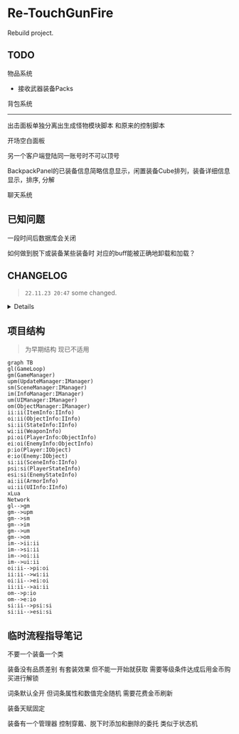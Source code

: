 # Re-TouchGunFire

Rebuild project.

## TODO

物品系统

- 接收武器装备Packs

背包系统

---

出击面板单独分离出生成怪物模块脚本 和原来的控制脚本

开场空白面板

另一个客户端登陆同一账号时不可以顶号

BackpackPanel的已装备信息简略信息显示，闲置装备Cube排列，装备详细信息显示，排序, 分解

聊天系统

## 已知问题

一段时间后数据库会关闭

如何做到脱下或装备某些装备时 对应的buff能被正确地卸载和加载？

## CHANGELOG

> `22.11.23 20:47`
some changed. 

<details>

> `22.11.22 22:59`
item system work in progress. 

> `22.11.21 18:15`
something changed. 

> `22.11.21 3:00`
add RegenerationRequest. 

> `22.11.19 14:59`
add KickPlayerRequest. 

> `22.11.18 22:19`
request finished. 

> `22.11.18 17:42`
add AcceptedJoinTeamRequest, RefusedJoinTeamRequest, RefuseJoinTeamRequest. 
a lot of modify.

> `22.11.17 21:56`
add AcceptJoinTeamRequest, PlayerJoinTeamRequest. 

> `22.11.17 15:01`
rebuild request callback. 

> `22.11.16 18:09`
UpdatePlayerInfoRequest done. 
something need fix. 

> `22.11.15 22:51`
add UpdatePlayerInfoRequest. 
some modify. 

> `22.11.14 16:27`
add BreakTeamRequest, TeammateLeaveTeamRequest. 
bug fixed. 

> `22.11.13 22:11`
add LeaveTeamRequest 90%. 

> `22.11.13 13:00`
FriendsPanelInfo, FriendPlayerInfoBarInfo, LoginRegisterPanelInfo modify. 

> `22.11.12 21:36`
GetTeammatesRequest Finished. 
bug fixed. 

> `22.11.11 18:03`
Finish AcceptInviteTeamRequest, AcceptedInviteTeamRequest, RefuseInviteTeamRequest, RefusedInviteTeamRequest. 

> `22.11.10 19:37`
add AcceptInviteTeamRequest 20%, AcceptedInviteTeamRequest 20%, InvitedTeamRequest, InviteTeamRequest, JoinTeamRequestRequest 30%, RefuseInviteTeamRequest 50%. 
add PartyCurrentStatePanelInfo, TeammateBarInfo. 
add PartyCurrentStatePanel, TeammateBar. 

> `22.11.9 20:00`
modify some UI and UIInfo. 
Requests something changed. 

> `22.11.9 14:21`
rebuild request: add RequestMediator. 
add AcceptFriendRequestRequest, DeleteFriendRequest, RefuseFriendRequestRequest. 

> `22.11.8 19:18`
add GetPlayerBaseInfoRequest. 
FriendsPanelInfo 75%. 

> `22.11.8 12:38`
SearchFriendRequest finished.
FriendsPanelInfo 65%.

> `22.11.7 18:37`
add GetFriendRequestRequest 50%, GetFriendsRequest 50%, SearchFriendRequest 50%, SendRequestFriendRequest. 
FriendsPanelInfo 60%. 

> `22.11.7 12:19`
add FriendsPanelInfo 50%. 

> `22.11.6 20:18`
add FriendsPanel. 

> `22.11.6 12:39`
add Loom, add Udp support.
redesign ui size.

> `22.11.5 17:57`
add InitPlayerInfoRequest. 
implement user login/register/init info. 

> `22.11.1 8:13`
basically implement register function. 
something modify. 

> `22.11.1 4:51`
basically implement login function. 

> `22.10.31 7:42`
add NotifyPanel and NotifyPanelInfo. 
AbMediator fixed. 
GameLoop change: now there's only one scene. 

> `22.10.30 15:46`
add LoginRegisterPanel, LoginRegisterPanelInfo. 

> `22.10.30 3:09`
basically implement player shooting and enemy hit. (raycast hit)

> `22.10.29 6:07`
add TwiceConfirmPanel and TwiceConfirmPanelInfo. 

> `22.10.28 9:18`
add PlayerCurrentStatePanel. 

> `22.10.28 2:51`
panel level logic modified. 

> `22.10.27 13:05`
panel restore. 

> `22.10.27 9:28`
add BattleLittleMenuPanelInfo, BattleLittleMenuPanel. 

> `22.10.27 2:53`
add BattleGunInfoPanelInfo, BattleGunInfoPanel. 

> `22.10.26 3:27`
add AttackArea1PanelInfo, BaseAttackAreaPanelInfo, LoadingPanelInfo. 
add AttackArea1Panel, LoadingPanel. 
something modify. 

> `22.10.25 11:59`
add BackpackPanelInfo. 

> `22.10.25 4:08`
add Equipment, Gun props. 

> `22.10.24 12:23`
改了变量名

> `22.10.23 19:03`
add TestPanel, TestPanelInfo, fix bug and rewrite panelMediator, UIMgr. 

> `22.10.23 2:43`
add PlayerInfoPanelInfo, PlayerPropsPanelInfo. 

> `22.10.22 11.21`
modify for old UI panel. 

> `22.10.22 1:35`
new UI: PlayerInfoPanel, PlayerPropsPanel. 

> `22.10.21 0:12`
add MainMenuPanel. 

> `22.10.19 22:11`
add BackButtonPanel. 

> `22.10.19 5:32`
因为异步加载问题 全部加载资源方式换成同步加载. 
add MainInfoPanel etc. 

> `22.10.18 12:34`
Renamed Mediation to Mediator. 
add EventMgr System. 
UIMgr - PushPanel function fixed. 

> `22.10.17 22:02`
Google.Protobuf problem fixed. 
**First Time For Build Successful.**

> `22.10.17 4:13`
improved AbMediator, SceneMediator, GameLoop etc. 

> `22.10.16 23:49`
add PanelMediator. 
work in progress for InitScene. 

> `22.10.15 23:41`
rewrite something. 
add HotUpdateMediator. 

> `22.10.15 7:10`
add CanvasMediator, LuaMediator, NetworkMediator etc. 
rewrite some enum, GameManager etc. 
add CanvasInfo, RegisterPanelInfo etc. 
add plugin "AssetBundleBrowserPlus". 

> `22.10.14 17:28`
add Mediator Mode , IMediator. 
rewrite Interface. 

> `22.10.13 23:41`
add RequestMgr, IRequest. 

> `22.10.11 22:41`
add XLua, SocketClient etc. 

> `Init / 22.9.24`
null

</details>

## 项目结构

> 为早期结构 现已不适用

```mermaid
graph TB
gl(GameLoop)
gm(GameManager)
upm(UpdateManager:IManager)
sm(SceneManager:IManager)
im(InfoManager:IManager)
um(UIManager:IManager)
om(ObjectManager:IManager)
ii:ii(ItemInfo:IInfo)
oi:ii(ObjectInfo:IInfo)
si:ii(StateInfo:IInfo)
wi:ii(WeaponInfo)
pi:oi(PlayerInfo:ObjectInfo)
ei:oi(EnemyInfo:ObjectInfo)
p:io(Player:IObject)
e:io(Enemy:IObject)
si:ii(SceneInfo:IInfo)
psi:si(PlayerStateInfo)
esi:si(EnemyStateInfo)
ai:ii(ArmorInfo)
ui:ii(UIInfo:IInfo)
xLua
Network
gl-->gm
gm-->upm
gm-->sm
gm-->im
gm-->um
gm-->om
im-->ii:ii
im-->si:ii
im-->oi:ii
im-->ui:ii
oi:ii-->pi:oi
ii:ii-->wi:ii
oi:ii-->ei:oi
ii:ii-->ai:ii
om-->p:io
om-->e:io
si:ii-->psi:si
si:ii-->esi:si
```
## 临时流程指导笔记

不要一个装备一个类

装备没有品质差别 有套装效果 但不能一开始就获取 需要等级条件达成后用金币购买进行解锁

词条默认全开 但词条属性和数值完全随机 需要花费金币刷新

装备天赋固定

装备有一个管理器 控制穿戴、脱下时添加和删除的委托 类似于状态机
